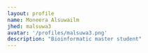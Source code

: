 ```yaml
---
layout: profile
name: Moneera Alsuwailm
jhed: malsuwa3
avatar: '/profiles/malsuwa3.png'
description: "Bioinformatic master student"
---
```


